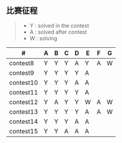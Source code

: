 ## 比赛征程
> * Y : solved in the contest
> * A : solved after contest
> * W : solving


\# |  A  |  B  |  C  |  D  |  E  |  F  |  G  
---|---|---|---|---|---|---|---
|contest8 |Y|Y|Y|A|Y|A|W
|contest9 |Y|Y|Y|Y|A| | 
|contest10|Y|Y|Y|A|A| |
|contest11|Y|Y|Y|Y|A| | 
|contest12|Y|A|Y|Y|W|A|W
|contest13|Y|Y|Y|Y|A|A|W
|contest14|Y|Y|Y|A|A| | 
|contest15|Y|Y|A|A|A| | 
